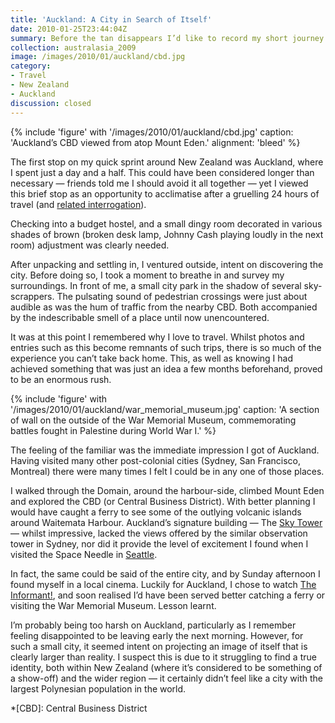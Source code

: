 ```yaml
---
title: 'Auckland: A City in Search of Itself'
date: 2010-01-25T23:44:04Z
summary: Before the tan disappears I’d like to record my short journey across New Zealand and Australia. So over the next few days, I’ll describe how I ended the decade down-under.
collection: australasia_2009
image: /images/2010/01/auckland/cbd.jpg
category:
- Travel
- New Zealand
- Auckland
discussion: closed
---
```

{% include 'figure' with '/images/2010/01/auckland/cbd.jpg'
  caption: 'Auckland’s CBD viewed from atop Mount Eden.'
  alignment: 'bleed'
%}

The first stop on my quick sprint around New Zealand was Auckland, where I spent just a day and a half. This could have been considered longer than necessary — friends told me I should avoid it all together — yet I viewed this brief stop as an opportunity to acclimatise after a gruelling 24 hours of travel (and [related interrogation][1]).

Checking into a budget hostel, and a small dingy room decorated in various shades of brown (broken desk lamp, Johnny Cash playing loudly in the next room) adjustment was clearly needed.

After unpacking and settling in, I ventured outside, intent on discovering the city. Before doing so, I took a moment to breathe in and survey my surroundings. In front of me, a small city park in the shadow of several sky-scrappers. The pulsating sound of pedestrian crossings were just about audible as was the hum of traffic from the nearby CBD. Both accompanied by the indescribable smell of a place until now unencountered.

It was at this point I remembered why I love to travel. Whilst photos and entries such as this become remnants of such trips, there is so much of the experience you can’t take back home. This, as well as knowing I had achieved something that was just an idea a few months beforehand, proved to be an enormous rush.

{% include 'figure' with '/images/2010/01/auckland/war_memorial_museum.jpg'
  caption: 'A section of wall on the outside of the War Memorial Museum, commemorating battles fought in Palestine during World War I.'
%}

The feeling of the familiar was the immediate impression I got of Auckland. Having visited many other post-colonial cities (Sydney, San Francisco, Montreal) there were many times I felt I could be in any one of those places.

I walked through the Domain, around the harbour-side, climbed Mount Eden and explored the CBD (or Central Business District). With better planning I would have caught a ferry to see some of the outlying volcanic islands around Waitemata Harbour. Auckland’s signature building — The [Sky Tower][2] — whilst impressive, lacked the views offered by the similar observation tower in Sydney, nor did it provide the level of excitement I found when I visited the Space Needle in [Seattle][3].

In fact, the same could be said of the entire city, and by Sunday afternoon I found myself in a local cinema. Luckily for Auckland, I chose to watch [The Informant!][4], and soon realised I’d have been served better catching a ferry or visiting the War Memorial Museum. Lesson learnt.

I’m probably being too harsh on Auckland, particularly as I remember feeling disappointed to be leaving early the next morning. However, for such a small city, it seemed intent on projecting an image of itself that is clearly larger than reality. I suspect this is due to it struggling to find a true identity, both within New Zealand (where it’s considered to be something of a show-off) and the wider region — it certainly didn’t feel like a city with the largest Polynesian population in the world.

[1]: /2010/01/lax
[2]: https://en.wikipedia.org/wiki/Sky_Tower
[3]: /2008/10/seattle
[4]: https://www.imdb.com/title/tt1130080/

*[CBD]: Central Business District
